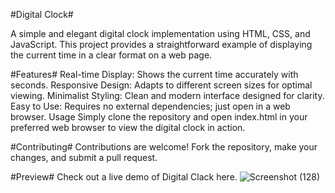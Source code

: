 #Digital Clock#

A simple and elegant digital clock implementation using HTML, CSS, and JavaScript. This project provides a straightforward example of displaying the current time in a clear format on a web page.

#Features#
Real-time Display: Shows the current time accurately with seconds.
Responsive Design: Adapts to different screen sizes for optimal viewing.
Minimalist Styling: Clean and modern interface designed for clarity.
Easy to Use: Requires no external dependencies; just open in a web browser.
Usage
Simply clone the repository and open index.html in your preferred web browser to view the digital clock in action.

#Contributing#
Contributions are welcome! Fork the repository, make your changes, and submit a pull request.

#Preview#
Check out a live demo of Digital Clack here.
![Screenshot (128)](https://github.com/Khushi1630/Digital-Clock/assets/149806346/88d966a0-8a02-40c9-8798-e89f70b3493e)

